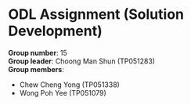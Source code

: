 # ODL Assignment (Solution Development)
**Group number**: 15  
**Group leader**: Choong Man Shun (TP051283)  
**Group members**:
* Chew Cheng Yong (TP051338)
* Wong Poh Yee (TP051079)
